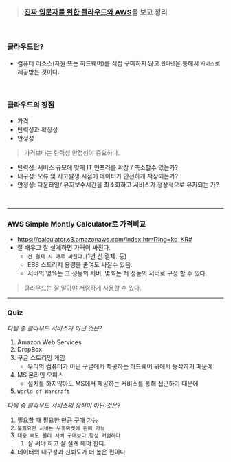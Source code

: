 > ###  [진짜 입문자를 위한 클라우드와 AWS](https://www.inflearn.com/course/aws-starter/dashboard)을 보고 정리


<br>

### 클라우드란?
- 컴퓨터 리소스(자원 또는 하드웨어)를 직접 구매하지 않고 `인터넷`을 통해서 `서비스`로 제공받는 것이다.


<br>

### 클라우드의 장점 
- 가격
- 탄력성과 확장성
- 안정성
> 가격보다는 탄력성 안정성이 중요하다.

- 탄력성: 서비스 규모에 맞게 IT 인프라를 확장 / 축소할수 있는가?
- 내구성: 오류 및 사고발생 시점에 데이터가 안전하게 저장되는가?
- 안정성: 다운타임/ 유지보수시간을 최소화하고 서비스가 정상적으로 유지되는
  가?

<br>

---

### AWS Simple Montly Calculator로 가격비교
  - https://calculator.s3.amazonaws.com/index.html?lng=ko_KR#
  - 잘 배우고 잘 설계하면 가격이 싸진다.
    - `선 결제 시 매우 싸진다.`(1년 선 결제..등)
    - EBS 스토리지 용량을 줄여도 싸질수 있음.
    - 서버의 몇%는 고 성능의 서버, 몇%는 저 성능의 서버로 구성 할 수 있다.

> 클라우드는 잘 알아야 저렴하게 사용할 수 있다.

---
### Quiz
*다음 중 클라우드 서비스가 아닌 것은?*
1. Amazon Web Services
2. DropBox
3. 구글 스트리밍 게임
   - 우리의 컴퓨터가 아닌 구글에서 제공하는 하드웨어 위에서 동작하기 때문에
4. MS 온라인 오피스
   - 설치를 하지않아도 MS에서 제공하는 서비스를 통해 접근하기 때문에
5. `World of Warcraft`

*다음 중 클라우드 서비스의 장점이 아닌 것은?*
1. 필요할 때 필요한 만큼 구매 가능
2. `불필요한 서버는 우동마켓에 판매 가능`
3. `대충 써도 물리 서버 구매보다 항상 저렴하다`
   1. 잘 써야 하고 잘 설계 해야 한다. 
4. 데이터의 내구성과 신뢰도가 더 높은 편이다
